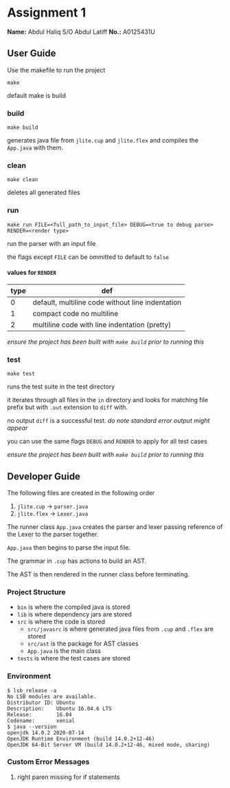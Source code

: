 # Assignment 1

**Name:** Abdul Haliq S/O Abdul Latiff
**No.:** A0125431U

## User Guide

Use the makefile to run the project

```
make
```
default make is build

### build
```
make build
```

generates java file from `jlite.cup` and `jlite.flex` and compiles the `App.java` with them.

### clean
```
make clean
```

deletes all generated files

### run
```
make run FILE=<full_path_to_input_file> DEBUG=<true to debug parse> RENDER=<render type>
```

run the parser with an input file

the flags except `FILE` can be ommitted to default to `false`

#### values for `RENDER`

type|def
-|-
0| default, multiline code without line indentation
1| compact code no multiline
2| multiline code with line indentation (pretty)

*ensure the project has been built with `make build` prior to running this*

### test

```
make test
```

runs the test suite in the test directory

it iterates through all files in the `in` directory and looks for matching file prefix but with `.out` extension to `diff` with.

no output `diff` is a successful test. *do note standard error output might appear*

you can use the same flags `DEBUG` and `RENDER` to apply for all test cases

*ensure the project has been built with `make build` prior to running this*

## Developer Guide

The following files are created in the following order
1. `jlite.cup` -> `parser.java`
1. `jlite.flex` -> `Lexer.java`

The runner class `App.java` creates the parser and lexer passing reference of the Lexer to the parser together.

`App.java` then begins to parse the input file.

The grammar in `.cup` has actions to build an AST.

The AST is then rendered in the runner class before terminating.

### Project Structure

* `bin` is where the compiled java is stored
* `lib` is where dependency jars are stored
* `src` is where the code is stored
  * `src/javasrc` is where generated java files from `.cup` and `.flex` are stored
  * `src/ast` is the package for AST classes
  * `App.java` is the main class
* `tests` is where the test cases are stored

### Environment

```
$ lsb_release -a
No LSB modules are available.
Distributor ID: Ubuntu
Description:    Ubuntu 16.04.6 LTS
Release:        16.04
Codename:       xenial
$ java --version
openjdk 14.0.2 2020-07-14
OpenJDK Runtime Environment (build 14.0.2+12-46)
OpenJDK 64-Bit Server VM (build 14.0.2+12-46, mixed mode, sharing)
```
### Custom Error Messages

1. right paren missing for if statements
